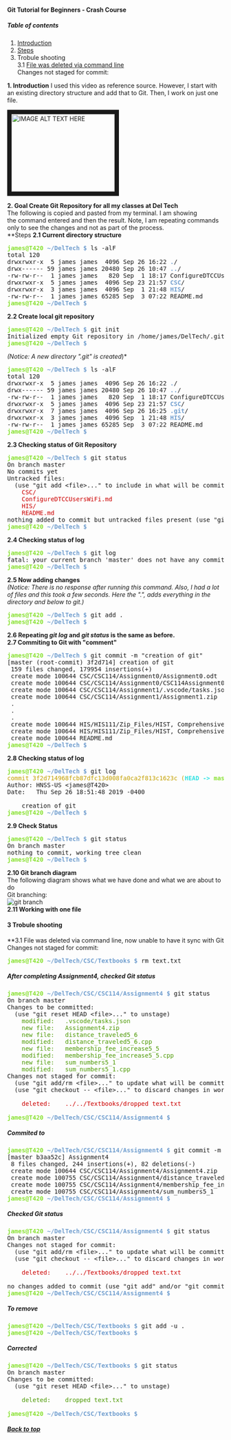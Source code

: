 #### Git Tutorial for Beginners - Crash Course 
##### Table of contents
1. [Introduction](#introduction)  
2. [Steps](#steps)   
3. Trobule shooting  
   3.1 [File was deleted via command line](#TS1)  
       Changes not staged for commit:

**1. Introduction**  <a name="introduction"></a>
I used this video as reference source. However, I start with
an existing directory structure and add that to Git. Then, I work on
just one file.

<a href="https://www.youtube.com/watch?v=_OZVJpLHUaI
" target="_blank"><img src="http://img.youtube.com/vi/_OZVJpLHUaI/0.jpg" 
alt="IMAGE ALT TEXT HERE" width="240" height="180" border="10" /></a>  

**2. Goal Create Git Repository for all my classes at Del Tech**  
The following is copied and pasted from my terminal. I am showing  
the command entered and then the result. Note, I am repeating commands
only to see the changes and not as part of the process.  
**Steps <a name="steps"></a>
**2.1 Current directory structure**  
<pre><font color="#8AE234"><b>james@T420</b></font> <font color="#729FCF"><b>~/DelTech $</b></font> ls -alF
total 120
drwxrwxr-x  5 james james  4096 Sep 26 16:22 <font color="#729FCF"><b>.</b></font>/
drwx------ 59 james james 20480 Sep 26 10:47 <font color="#729FCF"><b>..</b></font>/
-rw-rw-r--  1 james james   820 Sep  1 18:17 ConfigureDTCCUsersWiFi.md
drwxrwxr-x  5 james james  4096 Sep 23 21:57 <font color="#729FCF"><b>CSC</b></font>/
drwxrwxr-x  3 james james  4096 Sep  1 21:48 <font color="#729FCF"><b>HIS</b></font>/
-rw-rw-r--  1 james james 65285 Sep  3 07:22 README.md
<font color="#8AE234"><b>james@T420</b></font> <font color="#729FCF"><b>~/DelTech $</b></font> 
</pre>  
**2.2 Create local git repository**  
<pre><font color="#8AE234"><b>james@T420</b></font> <font color="#729FCF"><b>~/DelTech $</b></font> git init
Initialized empty Git repository in /home/james/DelTech/.git/
<font color="#8AE234"><b>james@T420</b></font> <font color="#729FCF"><b>~/DelTech $</b></font></pre>  
*(Notice: A new directory ".git" is created*)*
<pre><font color="#8AE234"><b>james@T420</b></font> <font color="#729FCF"><b>~/DelTech $</b></font> ls -alF
total 120
drwxrwxr-x  5 james james  4096 Sep 26 16:22 <font color="#729FCF"><b>.</b></font>/
drwx------ 59 james james 20480 Sep 26 10:47 <font color="#729FCF"><b>..</b></font>/
-rw-rw-r--  1 james james   820 Sep  1 18:17 ConfigureDTCCUsersWiFi.md
drwxrwxr-x  5 james james  4096 Sep 23 21:57 <font color="#729FCF"><b>CSC</b></font>/
drwxrwxr-x  7 james james  4096 Sep 26 16:25 <font color="#729FCF"><b>.git</b></font>/
drwxrwxr-x  3 james james  4096 Sep  1 21:48 <font color="#729FCF"><b>HIS</b></font>/
-rw-rw-r--  1 james james 65285 Sep  3 07:22 README.md
<font color="#8AE234"><b>james@T420</b></font> <font color="#729FCF"><b>~/DelTech $</b></font> 
</pre>
**2.3 Checking status of Git Repository**    
<pre><font color="#8AE234"><b>james@T420</b></font> <font color="#729FCF"><b>~/DelTech $</b></font> git status
On branch master  
No commits yet  
Untracked files:  
  (use &quot;git add &lt;file&gt;...&quot; to include in what will be committed)  
	<font color="#CC0000">CSC/</font>  
	<font color="#CC0000">ConfigureDTCCUsersWiFi.md</font>  
	<font color="#CC0000">HIS/</font>  
	<font color="#CC0000">README.md</font>  
nothing added to commit but untracked files present (use &quot;git add&quot; to track)  
<font color="#8AE234"><b>james@T420</b></font> <font color="#729FCF"><b>~/DelTech $</b></font>   
</pre>  
**2.4 Checking status of log** 
<pre><font color="#8AE234"><b>james@T420</b></font> <font color="#729FCF"><b>~/DelTech $</b></font> git log
fatal: your current branch &apos;master&apos; does not have any commits yet
<font color="#8AE234"><b>james@T420</b></font> <font color="#729FCF"><b>~/DelTech $</b></font> </pre>
**2.5 Now adding changes**  
*(Notice: There is no response after running this command. Also, I had a lot of files 
and this took a few seconds. Here the ".", adds everything in the directory and below to git.)*  
<pre><font color="#8AE234"><b>james@T420</b></font> <font color="#729FCF"><b>~/DelTech $</b></font> git add .
<font color="#8AE234"><b>james@T420</b></font> <font color="#729FCF"><b>~/DelTech $</b></font> </pre>  
**2.6 Repeating *git log* and *git status* is the same as before.**  
**2.7 Commiting to Git with "comment"**  
<pre><font color="#8AE234"><b>james@T420</b></font> <font color="#729FCF"><b>~/DelTech $</b></font> git commit -m &quot;creation of git&quot;
[master (root-commit) 3f2d714] creation of git
 159 files changed, 179954 insertions(+)
 create mode 100644 CSC/CSC114/Assignment0/Assignment0.odt
 create mode 100644 CSC/CSC114/Assignment0/CSC114Assignment0_Ethics.pdf
 create mode 100644 CSC/CSC114/Assignment1/.vscode/tasks.json
 create mode 100644 CSC/CSC114/Assignment1/Assignment1.zip
 .
 .
 .
 create mode 100644 HIS/HIS111/Zip_Files/HIST, Comprehensive 5th Edition by Kevin M. Schultz sm.zip
 create mode 100644 HIS/HIS111/Zip_Files/HIST, Comprehensive 5th Edition by Kevin M. Schultz_test_bank.zip
 create mode 100644 README.md
<font color="#8AE234"><b>james@T420</b></font> <font color="#729FCF"><b>~/DelTech $</b></font> 
</pre>  
**2.8 Checking status of log**  
<pre><font color="#8AE234"><b>james@T420</b></font> <font color="#729FCF"><b>~/DelTech $</b></font> git log
<font color="#C4A000">commit 3f2d714968fcb87dfc13d008fa0ca2f813c1623c (</font><font color="#34E2E2"><b>HEAD -&gt; </b></font><font color="#8AE234"><b>master</b></font><font color="#C4A000">)</font>
Author: HNSS-US &lt;james@T420&gt;
Date:   Thu Sep 26 18:51:48 2019 -0400

    creation of git
<font color="#8AE234"><b>james@T420</b></font> <font color="#729FCF"><b>~/DelTech $</b></font></pre>  
**2.9 Check Status**  
<pre><font color="#8AE234"><b>james@T420</b></font> <font color="#729FCF"><b>~/DelTech $</b></font> git status
On branch master
nothing to commit, working tree clean
<font color="#8AE234"><b>james@T420</b></font> <font color="#729FCF"><b>~/DelTech $</b></font> 
</pre>  
**2.10 Git branch diagram**  
The following diagram shows what we have 
done and what we are about to do  
Git branching:  
![git branch](https://guides.github.com/activities/hello-world/branching.png "Git Branch Image")  
**2.11 Working with one file**

#### 3 Trobule shooting
**3.1 File was deleted via command line, now unable to have it sync with Git <a name="TS1"></a>  
      Changes not staged for commit:  
<pre><font color="#8AE234"><b>james@T420</b></font> <font color="#729FCF"><b>~/DelTech/CSC/Textbooks $</b></font> rm text.txt</pre>  
##### After completing Assignment4, checked Git status
<pre><font color="#8AE234"><b>james@T420</b></font> <font color="#729FCF"><b>~/DelTech/CSC/CSC114/Assignment4 $</b></font> git status  
On branch master  
Changes to be committed:
  (use &quot;git reset HEAD &lt;file&gt;...&quot; to unstage)
	<font color="#4E9A06">modified:   .vscode/tasks.json</font>
	<font color="#4E9A06">new file:   Assignment4.zip</font>
	<font color="#4E9A06">new file:   distance_traveled5_6</font>
	<font color="#4E9A06">modified:   distance_traveled5_6.cpp</font>
	<font color="#4E9A06">new file:   membership_fee_increase5_5</font>
	<font color="#4E9A06">modified:   membership_fee_increase5_5.cpp</font>
	<font color="#4E9A06">new file:   sum_numbers5_1</font>
	<font color="#4E9A06">modified:   sum_numbers5_1.cpp</font>
Changes not staged for commit:
  (use &quot;git add/rm &lt;file&gt;...&quot; to update what will be committed)
  (use &quot;git checkout -- &lt;file&gt;...&quot; to discard changes in working directory)

	<font color="#CC0000">deleted:    ../../Textbooks/dropped text.txt</font>

<font color="#8AE234"><b>james@T420</b></font> <font color="#729FCF"><b>~/DelTech/CSC/CSC114/Assignment4 $</b></font></pre>  
##### Commited to 
<pre><font color="#8AE234"><b>james@T420</b></font> <font color="#729FCF"><b>~/DelTech/CSC/CSC114/Assignment4 $</b></font> git commit -m &quot;Assignment4&quot;
[master b3aa52c] Assignment4
 8 files changed, 244 insertions(+), 82 deletions(-)
 create mode 100644 CSC/CSC114/Assignment4/Assignment4.zip
 create mode 100755 CSC/CSC114/Assignment4/distance_traveled5_6
 create mode 100755 CSC/CSC114/Assignment4/membership_fee_increase5_5
 create mode 100755 CSC/CSC114/Assignment4/sum_numbers5_1
<font color="#8AE234"><b>james@T420</b></font> <font color="#729FCF"><b>~/DelTech/CSC/CSC114/Assignment4 $</b></font></pre>  

##### Checked Git status  
<pre><font color="#8AE234"><b>james@T420</b></font> <font color="#729FCF"><b>~/DelTech/CSC/CSC114/Assignment4 $</b></font> git status
On branch master
Changes not staged for commit:
  (use &quot;git add/rm &lt;file&gt;...&quot; to update what will be committed)
  (use &quot;git checkout -- &lt;file&gt;...&quot; to discard changes in working directory)

	<font color="#CC0000">deleted:    ../../Textbooks/dropped text.txt</font>

no changes added to commit (use &quot;git add&quot; and/or &quot;git commit -a&quot;)
<font color="#8AE234"><b>james@T420</b></font> <font color="#729FCF"><b>~/DelTech/CSC/CSC114/Assignment4 $</b></font> </pre>  
##### To remove  
<pre><font color="#8AE234"><b>james@T420</b></font> <font color="#729FCF"><b>~/DelTech/CSC/Textbooks $</b></font> git add -u .
<font color="#8AE234"><b>james@T420</b></font> <font color="#729FCF"><b>~/DelTech/CSC/Textbooks $</b></font></pre>  

##### Corrected  
<pre><font color="#8AE234"><b>james@T420</b></font> <font color="#729FCF"><b>~/DelTech/CSC/Textbooks $</b></font> git status
On branch master
Changes to be committed:
  (use &quot;git reset HEAD &lt;file&gt;...&quot; to unstage)

	<font color="#4E9A06">deleted:    dropped text.txt</font>

<font color="#8AE234"><b>james@T420</b></font> <font color="#729FCF"><b>~/DelTech/CSC/Textbooks $</b></font> 
</pre>  

##### [Back to top](#introduction)  
